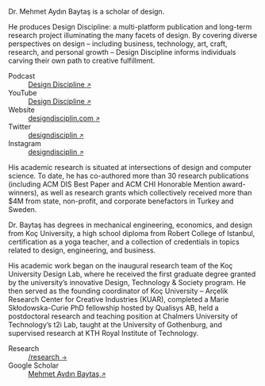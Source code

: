 <div class="row mb-3" markdown="1">

Dr. Mehmet Aydın Baytaş is a scholar of design.

He produces Design Discipline: a multi-platform publication and long-term research project illuminating the many facets of design. By covering diverse perspectives on design – including business, technology, art, craft, research, and personal growth – Design Discipline informs individuals carving their own path to creative fulfillment.

</div><!-- .row -->


<dl class="row mb-5">
  
<dt class="col-5 lowkey">
Podcast
</dt>
<dd class="col-7">
<a href="http://podcast.designdisciplin.com" target="_blank">Design Discipline <small>&#x2197;&#xfe0e;</small></a>
</dd>


<dt class="col-5 lowkey">
YouTube
</dt>
<dd class="col-7">
<a href="https://www.youtube.com/channel/UCtXM3JdnERaNOiFKaHZJL_w" target="_blank">Design Discipline <small>&#x2197;&#xfe0e;</small></a>
</dd>

<dt class="col-5 lowkey">
Website
</dt>
<dd class="col-7">
<a href="https://www.designdisciplin.com" target="_blank">designdisciplin.com <small>&#x2197;&#xfe0e;</small></a>
</dd>

<dt class="col-5 lowkey">
Twitter
</dt>
<dd class="col-7">
<a href="http://www.twitter.com/designdisciplin" target="_blank">designdisciplin <small>&#x2197;&#xfe0e;</small></a>
</dd>

<dt class="col-5 lowkey">
Instagram
</dt>
<dd class="col-7">
<a href="http://www.instagram.com/designdisciplin" target="_blank">designdisciplin <small>&#x2197;&#xfe0e;</small></a>
</dd>

</dl>




<div class="row mb-3 small" markdown="1">

His academic research is situated at intersections of design and computer science. To date, he has co-authored more than 30 research publications (including ACM DIS Best Paper and ACM CHI Honorable Mention award-winners), as well as research grants which collectively received more than $4M from state, non-profit, and corporate benefactors in Turkey and Sweden. 

Dr. Baytaş has degrees in mechanical engineering, economics, and design from Koç University, a high school diploma from Robert College of Istanbul, certification as a yoga teacher, and a collection of credentials in topics related to design, engineering, and business.

His academic work began on the inaugural research team of the Koç University Design Lab, where he received the first graduate degree granted by the university’s innovative Design, Technology & Society program. He then served as the founding coordinator of Koç University – Arçelik Research Center for Creative Industries (KUAR), completed a Marie Skłodowska-Curie PhD fellowship hosted by Qualisys AB, held a postdoctoral research and teaching position at Chalmers University of Technology’s t2i Lab, taught at the University of Gothenburg, and supervised research at KTH Royal Institute of Technology.
  
</div><!-- row -->

<dl class="row mb-5">
  
<dt class="col-5 lowkey">
Research
</dt>
<dd class="col-7">
<a href="/research/">/research <small>&#x2192;&#xfe0e;</small></a>
</dd>

<dt class="col-5 lowkey">
Google Scholar
</dt>
<dd class="col-7">
<a href="https://scholar.google.com/citations?user=2ZPGfGYAAAAJ" target="_blank">Mehmet Aydın Baytaş <small>&#x2197;&#xfe0e;</small></a>
</dd>

</dl>
